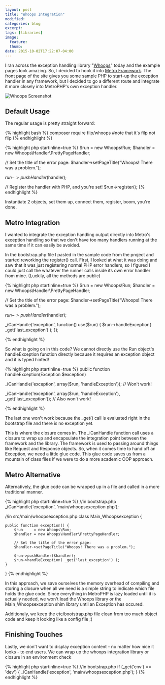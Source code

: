 ```yaml
---
layout: post
title: "Whoops Integration"
modified:
categories: blog
excerpt:
tags: [libraries]
image:
  feature:
  thumb:
date: 2015-10-02T17:22:07-04:00
---
```


I ran across the exception handling library "[Whoops][whoops-ws]" today and the example pages look amazing.
So, I decided to hook it into [Metro Framework][metrofw-gh].  The front page of the site gives you some sample
PHP to start-up the exception handler in any framework, but I decided to go a different route and integrate it
more closely into MetroPHP's own exception handler.

![Whoops Screenshot](http://metrophp.github.io/images/blog/whoops-pic-tb.png)

## Default Usage
The regular usage is pretty straight forward:

{% highlight bash %}
composer require filp/whoops
#note that it's filp not flip
{% endhighlight %}

{% highlight php  startinline=true %}
$run     = new Whoops\Run;
$handler = new Whoops\Handler\PrettyPageHandler;

// Set the title of the error page:
$handler->setPageTitle("Whoops! There was a problem.");

$run->pushHandler($handler);

// Register the handler with PHP, and you're set!
$run->register();
{% endhighlight %}

Instantiate 2 objects, set them up, connect them, register, boom, you're done.


## Metro Integration
I wanted to integrate the exception handling output directly into Metro's exception handling so that we don't have too many
handlers running at the same time if it can easily be avoided.

In the bootstrap.php file I pasted in the sample code from
the project and started reworking the register() call.  First, I looked at what it was doing and saw that it was just 
registering normal PHP error handlers, so I figured I could just call the whatever the runner calls inside its own 
error handler from mine.  (Luckily, all the methods are public)

{% highlight php startinline=true %}
$run     = new Whoops\Run;
$handler = new Whoops\Handler\PrettyPageHandler;

// Set the title of the error page:
$handler->setPageTitle("Whoops! There was a problem.");

$run->pushHandler($handler);

_iCanHandle('exception', function() use($run) {
    $run->handleException( _get('last_exception') );
});

{% endhighlight %}

So what is going on in this code?  We cannot directly use the Run object's handleException function
directly because it requires an exception object and it is typed hinted!


{% highlight php startinline=true %}
public function handleException(Exception $exception) 

_iCanHandle('exception', array($run, 'handleException')); // Won't work!

_iCanHandle('exception', array($run, 'handleException'), _get('last_exception')); // Also won't work!

{% endhighlight %}

The last one won't work because the _get() call is evaluated right in the bootstrap file and there is no exception yet.

This is where the closure comes in.  The _iCanHandle function call uses a closure to wrap up and encapsulate
the integration point between the framework and the library.
The framework is used to passing around things like Request and Response objects.  So, when it comes time to hand off an Exception, we 
need a little glue code.  This glue code saves us from a mountain of class files if we were to do a more academic OOP approach.

## Metro Alternative
Alternatively, the glue code can be wrapped up in a file and called in a more traditional manner.

{% highlight php startinline=true %}
//in bootstrap.php
_iCanHandle('exception', 'main/whoopsexception.php');

//in src/main/whoopsexception.php
class Main_Whoopsexception {

	public function exception() {
		$run     = new Whoops\Run;
		$handler = new Whoops\Handler\PrettyPageHandler;

		// Set the title of the error page:
		$handler->setPageTitle("Whoops! There was a problem.");

		$run->pushHandler($handler);
		$run->handleException( _get('last_exception') );
	}
}
{% endhighlight %}

In this approach, we save ourselves the memory overhead of compiling and storing a closure when all we need is a simple string
to indicate which file holds the glue code.  Since everything in MetroPHP is lazy loaded until it is actually needed, we won't load the
Whoops library or the Main_Whoopsexception shim library until an Exception has occured.

Additionaly, we keep the etc/bootstrap.php file clean from too much object code and keep it looking like a config file ;)


## Finishing Touches
Lastly, we don't want to display exception content - no matter how nice it looks - to end users.  We can wrap up the 
whoops integration library or closure in an environment check

{% highlight php startinline=true %}
//in bootstrap.php
if (_get('env') == 'dev') {
    _iCanHandle('exception', 'main/whoopsexception.php');
}
{% endhighlight %}

[whoops-ws]: https://filp.github.io/whoops/
[whoops-gh]: https://github.com/filp/whoops
[metrofw-gh]: https://github.com/metrophp/metrofw
[jekyll-gh]: https://github.com/jekyll/jekyll
[jekyll]:    http://jekyllrb.com
